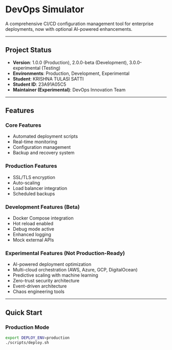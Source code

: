 # DevOps Simulator

A comprehensive CI/CD configuration management tool for enterprise deployments, now with optional AI-powered enhancements.

---

## Project Status
- **Version**: 1.0.0 (Production), 2.0.0-beta (Development), 3.0.0-experimental (Testing)
- **Environments**: Production, Development, Experimental
- **Student**: KRISHNA TULASI SATTI
- **Student ID**: 23A91A05C5
- **Maintainer (Experimental)**: DevOps Innovation Team

---

## Features

### Core Features
- Automated deployment scripts
- Real-time monitoring
- Configuration management
- Backup and recovery system

### Production Features
- SSL/TLS encryption
- Auto-scaling
- Load balancer integration
- Scheduled backups

### Development Features (Beta)
- Docker Compose integration
- Hot reload enabled
- Debug mode active
- Enhanced logging
- Mock external APIs

### Experimental Features (Not Production-Ready)
- AI-powered deployment optimization
- Multi-cloud orchestration (AWS, Azure, GCP, DigitalOcean)
- Predictive scaling with machine learning
- Zero-trust security architecture
- Event-driven architecture
- Chaos engineering tools

---

## Quick Start

### Production Mode
```bash
export DEPLOY_ENV=production
./scripts/deploy.sh
